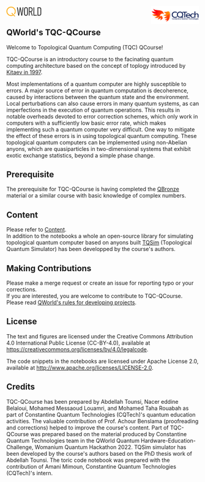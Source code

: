   <a href="https://www.qworld.net">
    <img align="middle" src="qworld/images/QWorld.png" width="18%"/>
  </a>
  <a href="https://www.cqtech.org/">
    <img align="right" src="cqtech/images/logo blue+blue.png" width="25%"/>
  </a>


## QWorld's TQC-QCourse
Welcome to  Topological Quantum Computing (TQC) QCourse!


TQC-QCourse is an introductory course to the facinating quantum computing architecture based on the concept of toplogy introduced by [Kitaev in 1997](https://arxiv.org/pdf/quant-ph/9707021.pdf).

Most implementations of a quantum computer are highly susceptible to errors. A major source of error in quantum computation is decoherence, caused by interactions between the quantum state and the environment. Local perturbations can also cause errors in many quantum systems, as can imperfections in the execution of quantum operations. This results in notable overheads devoted to error correction schemes, which only work in computers with a sufficiently low basic error rate, which makes implementing such a quantum computer very difficult. One way to mitigate the effect of these errors is in using topological quantum computing. These topological quantum computers can be implemented using non-Abelian anyons, which are quasiparticles in two-dimensional systems that exhibit exotic exchange statistics, beyond a simple phase change.

## Prerequisite
The prerequisite for TQC-QCourse is having completed the [QBronze](https://qworld.net/workshop-bronze/) material or a similar course with basic knowledge of complex numbers.



## Content

Please refer to [Content](https://github.com/Constantine-Quantum-Tech/tqc-course/blob/main/content.ipynb).<br>
In addition to the notebooks a whole an open-source library for simulating topological quantum computer based on anyons built [TQSim](https://github.com/Constantine-Quantum-Tech/tqsim) (Topological Quantum Simulator) has been developped by the course's authors.

## Making Contributions

Please make a merge request or create an issue for reporting typo or your corrections.<br>
If you are interested, you are welcome to contribute to TQC-QCourse. Please read [QWorld's rules for developing projects](http://qworld.lu.lv/wp-content/uploads/2020/09/Rules-for-the-projects-developed-under-the-QEducation-2020-Sep-22.pdf).


## License

The text and figures are licensed under the Creative Commons Attribution 4.0 International Public License (CC-BY-4.0), available at https://creativecommons.org/licenses/by/4.0/legalcode.

The code snippets in the notebooks are licensed under Apache License 2.0, available at http://www.apache.org/licenses/LICENSE-2.0.

## Credits
TQC-QCourse has been prepared by Abdellah Tounsi, Nacer eddine Belaloui, Mohamed Messaoud Louamri, and Mohamed Taha Rouabah as part of Constantine Quantum Technologies (CQTech)'s quantum education activities. The valuable contribution of Prof. Achour Benslama (proofreading and corrections) helped to improve the course's content.
Part of TQC-QCourse was prepared based on the material produced by Constantine Quantum Technologies team in the QWorld Quantum Hardware-Education-Challenge, Womanium Quantum Hackathon 2022.
TQSim simulator has been developed by the course's authors based on the PhD thesis work of Abdellah Tounsi.
The toric code notebook was prepared with the contribution of Amani Mimoun, Constantine Quantum Technologies (CQTech)'s intern.


